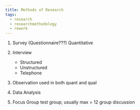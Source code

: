```yaml
---
title: Methods of Research
tags:
  - research
  - researchmethodology
  - rework
---
```


1. Survey  (Questionnaire???)
   Quantitative
   
2. Interview 
   - Structured
   - Unstructured
   - Telephone

3. Observation 
   used in both quant and qual
   
4. Data Analysis 

5. Focus Group
   test group; usually max = 12 
   group discussion
   
